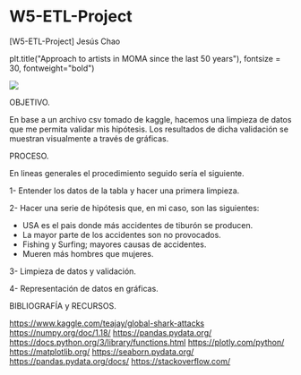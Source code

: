 # W5-ETL-Project

[W5-ETL-Project] Jesús Chao

plt.title("Approach to artists in MOMA since the last 50 years"), fontsize = 30, fontweight="bold")

![](https://losviajesdesofia.com/wp-content/uploads/MoMA-Museum.jpg)

OBJETIVO.

En base a un archivo csv tomado de kaggle, hacemos una limpieza de datos que me permita validar mis hipótesis. Los resultados de dicha validación se muestran visualmente a través de gráficas.

PROCESO.

En lineas generales el procedimiento seguido sería el siguiente.

1- Entender los datos de la tabla y hacer una primera limpieza.

2- Hacer una serie de hipótesis que, en mi caso, son las siguientes:
- USA es el pais donde más accidentes de tiburón se producen.
- La mayor parte de los accidentes son no provocados.
- Fishing y Surfing; mayores causas de accidentes.
- Mueren más hombres que mujeres.

3- Limpieza de datos y validación.

4- Representación de datos en gráficas.

BIBLIOGRAFÍA y RECURSOS.

https://www.kaggle.com/teajay/global-shark-attacks
https://numpy.org/doc/1.18/
https://pandas.pydata.org/
https://docs.python.org/3/library/functions.html
https://plotly.com/python/
https://matplotlib.org/
https://seaborn.pydata.org/
https://pandas.pydata.org/docs/
https://stackoverflow.com/